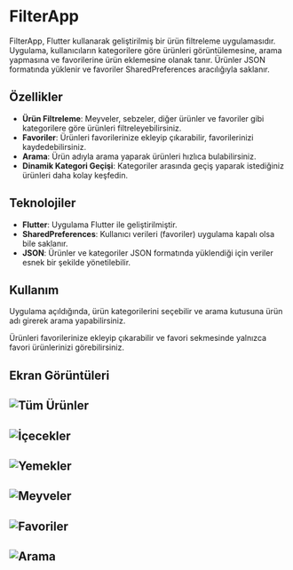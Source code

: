 # FilterApp

FilterApp, Flutter kullanarak geliştirilmiş bir ürün filtreleme uygulamasıdır. Uygulama, kullanıcıların kategorilere göre ürünleri görüntülemesine, arama yapmasına ve favorilerine ürün eklemesine olanak tanır. Ürünler JSON formatında yüklenir ve favoriler SharedPreferences aracılığıyla saklanır.

## Özellikler

- **Ürün Filtreleme**: Meyveler, sebzeler, diğer ürünler ve favoriler gibi kategorilere göre ürünleri filtreleyebilirsiniz.
- **Favoriler**: Ürünleri favorilerinize ekleyip çıkarabilir, favorilerinizi kaydedebilirsiniz.
- **Arama**: Ürün adıyla arama yaparak ürünleri hızlıca bulabilirsiniz.
- **Dinamik Kategori Geçişi**: Kategoriler arasında geçiş yaparak istediğiniz ürünleri daha kolay keşfedin.

## Teknolojiler

- **Flutter**: Uygulama Flutter ile geliştirilmiştir.
- **SharedPreferences**: Kullanıcı verileri (favoriler) uygulama kapalı olsa bile saklanır.
- **JSON**: Ürünler ve kategoriler JSON formatında yüklendiği için veriler esnek bir şekilde yönetilebilir.

## Kullanım

Uygulama açıldığında, ürün kategorilerini seçebilir ve arama kutusuna ürün adı girerek arama yapabilirsiniz.

Ürünleri favorilerinize ekleyip çıkarabilir ve favori sekmesinde yalnızca favori ürünlerinizi görebilirsiniz.

## Ekran Görüntüleri

![Tüm Ürünler](1.png)
----------------------------------------------
![İçecekler](2.png)
----------------------------------------------
![Yemekler](3.png)
----------------------------------------------
![Meyveler](4.png)
----------------------------------------------
![Favoriler](5.png)
----------------------------------------------
![Arama](6.png)
----------------------------------------------
